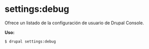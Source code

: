# settings:debug
Ofrece un listado de la configuración de usuario de Drupal Console.

**Uso:**
```
$ drupal settings:debug 
```
